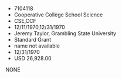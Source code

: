 * 7104118
* Cooperative College School Science
* CSE,CCF
* 12/11/1970,12/31/1970
* Jeremy Taylor, Grambling State University
* Standard Grant
*   name not available
* 12/31/1970
* USD 26,928.00

NONE